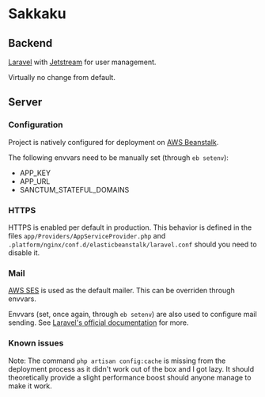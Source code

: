 # Sakkaku

## Backend

[Laravel](https://laravel.com/) with [Jetstream](https://jetstream.laravel.com/) for user management.

Virtually no change from default.

## Server

### Configuration

Project is natively configured for deployment on [AWS Beanstalk](https://aws.amazon.com/elasticbeanstalk/).

The following envvars need to be manually set (through `eb setenv`):

-   APP_KEY
-   APP_URL
-   SANCTUM_STATEFUL_DOMAINS

### HTTPS

HTTPS is enabled per default in production. This behavior is defined in the files `app/Providers/AppServiceProvider.php` and `.platform/nginx/conf.d/elasticbeanstalk/laravel.conf` should you need to disable it.

### Mail

[AWS SES](https://aws.amazon.com/ses/) is used as the default mailer. This can be overriden through envvars.

Envvars (set, once again, through `eb setenv`) are also used to configure mail sending. See [Laravel's official documentation](https://laravel.com/docs/8.x/mail#configuration) for more.

### Known issues

Note: The command `php artisan config:cache` is missing from the deployment process as it didn't work out of the box and I got lazy. It should theoretically provide a slight performance boost should anyone manage to make it work.
